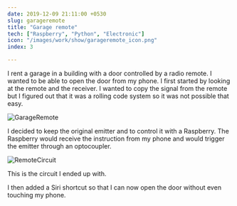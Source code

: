 ```yaml
---
date: 2019-12-09 21:11:00 +0530
slug: garageremote
title: "Garage remote"
tech: ["Raspberry", "Python", "Electronic"]
icon: "/images/work/show/garageremote_icon.png"
index: 3

---
```


I rent a garage in a building with a door controlled by a radio remote. I wanted to be able to open the door from my phone.
I first started by looking at the remote and the receiver. I wanted to copy the signal from the remote but I figured out that it was a rolling code system so it was not possible that easy.

![GarageRemote](/images/work/show/garage_remote.jpg)

I decided to keep the original emitter and to control it with a Raspberry. The Raspberry would receive the instruction from my phone and would trigger the emitter through an optocoupler.

![RemoteCircuit](/images/work/show/remote_circuit.png)

This is the circuit I ended up with.

I then added a Siri shortcut so that I can now open the door without even touching my phone.